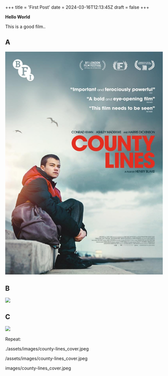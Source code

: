+++
title = 'First Post'
date = 2024-03-16T12:13:45Z
draft = false
+++

**Hello World**

This is a good film..

A
------
![](./assets/images/county-lines_cover.jpeg)

B
---
![](/Quickstart-2/assets/images/county-lines_cover.jpeg)

C
---
![](images/county-lines_cover.jpeg)

Repeat:

./assets/images/county-lines_cover.jpeg

/assets/images/county-lines_cover.jpeg

images/county-lines_cover.jpeg
